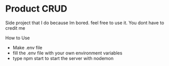 # Product CRUD

Side project that I do because Im bored. feel free to use it. You dont have to credit me

How to Use
* Make .env file
* fill the .env file with your own environment variables
* type npm start to start the server with nodemon
